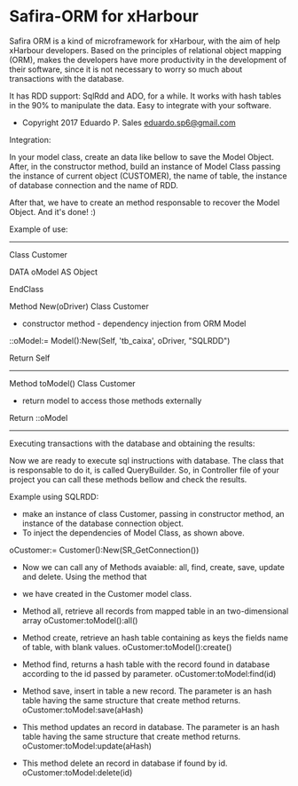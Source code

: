 # Safira-ORM for xHarbour

Safira ORM is a kind of microframework for xHarbour, with the aim of help xHarbour developers. 
Based on the principles of relational object mapping (ORM), makes the developers have more productivity
in the development of their software, since it is not necessary to worry so much about transactions with the database.

It has RDD support: SqlRdd and ADO, for a while.
It works with hash tables in the 90% to manipulate the data.
Easy to integrate with your software.

* Copyright 2017 Eduardo P. Sales <eduardo.sp6@gmail.com>

Integration:

In your model class, create an data like bellow to save the Model Object. After, in the constructor method,
build an instance of Model Class passing the instance of current object (CUSTOMER), the name of table, the instance of
database connection and the name of RDD.

After that, we have to create an method responsable to recover the Model Object. And it's done! :)

Example of use:

*****************************************************************
Class Customer
  
  DATA oModel AS Object 
  
EndClass

Method New(oDriver) Class Customer

* constructor method - dependency injection from ORM Model

::oModel:= Model():New(Self, 'tb_caixa', oDriver, "SQLRDD")
	
Return Self

*****************************************************************
Method toModel() Class Customer

* return model to access those methods externally

Return ::oModel

*****************************************************************


Executing transactions with the database and obtaining the results:

Now we are ready to execute sql instructions with database. The class that is responsable to do it, is called QueryBuilder.
So, in Controller file of your project you can call these methods bellow and check the results. 

Example using SQLRDD:

* make an instance of class Customer, passing in constructor method, an instance of the database connection object. 
* To inject the dependencies of Model Class, as shown above.

oCustomer:= Customer():New(SR_GetConnection())

* Now we can call any of Methods avaiable: all, find, create, save, update and delete. Using the method that
* we have created in the Customer model class.


* Method all, retrieve all records from mapped table in an two-dimensional array
oCustomer:toModel():all() 

* Method create, retrieve an hash table containing as keys the fields name of table, with blank values.
oCustomer:toModel():create() 

* Method find, returns a hash table with the record found in database according to the id passed by parameter.
oCustomer:toModel:find(id) 

*	Method save, insert in table a new record. The parameter is an hash table having the same structure that create method returns.
oCustomer:toModel:save(aHash) 
	
*	This method updates an record in database. The parameter is an hash table having the same structure that create method returns.
oCustomer:toModel:update(aHash) 

* This method delete an record in database if found by id.
oCustomer:toModel:delete(id) 













